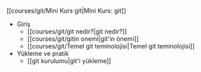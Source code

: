 [[courses/git/Mini Kurs git|Mini Kurs: git]]
* Giriş
	- [[courses/git/git nedir?|git nedir?]]
	* [[courses/git/gitin onemi|git'in önemi]]
	 * [[courses/git/Temel git teminolojisi|Temel git teminolojisi]]
 * Yükleme ve pratik
	 * [[git kurulumu|git'i yükleme]]
